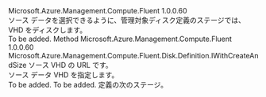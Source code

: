 <Type Name="IWithDataDiskFromVhd" FullName="Microsoft.Azure.Management.Compute.Fluent.Disk.Definition.IWithDataDiskFromVhd">
  <TypeSignature Language="C#" Value="public interface IWithDataDiskFromVhd" />
  <TypeSignature Language="ILAsm" Value=".class public interface auto ansi abstract IWithDataDiskFromVhd" />
  <TypeSignature Language="DocId" Value="T:Microsoft.Azure.Management.Compute.Fluent.Disk.Definition.IWithDataDiskFromVhd" />
  <TypeSignature Language="VB.NET" Value="Public Interface IWithDataDiskFromVhd" />
  <TypeSignature Language="F#" Value="type IWithDataDiskFromVhd = interface" />
  <AssemblyInfo>
    <AssemblyName>Microsoft.Azure.Management.Compute.Fluent</AssemblyName>
    <AssemblyVersion>1.0.0.60</AssemblyVersion>
  </AssemblyInfo>
  <Interfaces />
  <Docs>
    <summary>
            ソース データを選択できるように、管理対象ディスク定義のステージでは、VHD をディスクします。
            </summary>
    <remarks>To be added.</remarks>
  </Docs>
  <Members>
    <Member MemberName="FromVhd">
      <MemberSignature Language="C#" Value="public Microsoft.Azure.Management.Compute.Fluent.Disk.Definition.IWithCreateAndSize FromVhd (string vhdUrl);" />
      <MemberSignature Language="ILAsm" Value=".method public hidebysig newslot virtual instance class Microsoft.Azure.Management.Compute.Fluent.Disk.Definition.IWithCreateAndSize FromVhd(string vhdUrl) cil managed" />
      <MemberSignature Language="DocId" Value="M:Microsoft.Azure.Management.Compute.Fluent.Disk.Definition.IWithDataDiskFromVhd.FromVhd(System.String)" />
      <MemberSignature Language="VB.NET" Value="Public Function FromVhd (vhdUrl As String) As IWithCreateAndSize" />
      <MemberSignature Language="F#" Value="abstract member FromVhd : string -&gt; Microsoft.Azure.Management.Compute.Fluent.Disk.Definition.IWithCreateAndSize" Usage="iWithDataDiskFromVhd.FromVhd vhdUrl" />
      <MemberType>Method</MemberType>
      <AssemblyInfo>
        <AssemblyName>Microsoft.Azure.Management.Compute.Fluent</AssemblyName>
        <AssemblyVersion>1.0.0.60</AssemblyVersion>
      </AssemblyInfo>
      <ReturnValue>
        <ReturnType>Microsoft.Azure.Management.Compute.Fluent.Disk.Definition.IWithCreateAndSize</ReturnType>
      </ReturnValue>
      <Parameters>
        <Parameter Name="vhdUrl" Type="System.String" />
      </Parameters>
      <Docs>
        <param name="vhdUrl">ソース VHD の URL です。</param>
        <summary>
            ソース データ VHD を指定します。
            </summary>
        <returns>To be added.</returns>
        <remarks>To be added.</remarks>
        <return>定義の次のステージ。</return>
      </Docs>
    </Member>
  </Members>
</Type>